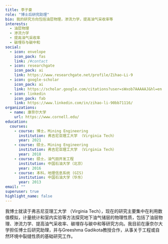 ```yaml
---
title: 李子豪
role: "博士后研究助理"
bio: 我的研究方向包括油层物理，渗流力学，提高油气采收率等
interests:
  - 油层物理
  - 渗流力学
  - 提高油气采收率
  - 碳埋存与碳中和
social:
  - icon: envelope
    icon_pack: fas
    link: /#contact
  - icon: researchgate
    icon_pack: ai
    link: https://www.researchgate.net/profile/Zihao-Li-9
  - icon: google-scholar
    icon_pack: ai
    link: https://scholar.google.com/citations?user=sWxob7AAAAAJ&hl=en
  - icon: linkedin
    icon_pack: fab
    link: https://www.linkedin.com/in/zihao-li-90bb71116/
organizations:
  - name: 康奈尔大学
    url: https://www.cornell.edu/
education:
  courses:
    - course: 博士，Mining Engineering
      institution: 弗吉尼亚理工大学 （Virginia Tech）
      year: 2021
    - course: 硕士，Mining Engineering
      institution: 弗吉尼亚理工大学 （Virginia Tech）
      year: 2018
    - course: 硕士，油气田开发工程
      institution: 中国石油大学（北京）
      year: 2016
    - course: 本科，地理信息系统 (GIS)
      institution: 中国石油大学（华东）
      year: 2013
email: ""
superuser: true
highlight_name: false
---
```

我博士就读于弗吉尼亚理工大学 （Virginia Tech），现在的研究主要集中在利用数值模拟，计量统计和室内实验等方法探究地下油气储层的物理性质，包括了油层物理、渗流力学、提高油气采收率、碳埋存与碳中和等研究方向。我目前在康奈尔大学担任博士后研究助理，并与Greeshma Gadikota教授合作，从事关于工程或自然环境中裂缝性质的基础研究工作。
